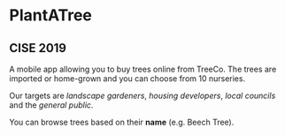 # PlantATree
## CISE 2019 

A mobile app allowing you to buy trees online from TreeCo.
The trees are imported or home-grown and you can choose from 10 nurseries.

Our targets are *landscape gardeners*, *housing developers*, *local councils* and
the *general public*.

You can browse trees based on their **name** (e.g. Beech Tree).
